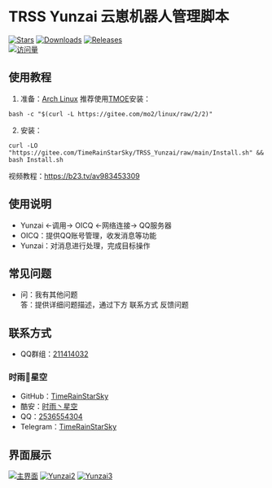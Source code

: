 # TRSS Yunzai 云崽机器人管理脚本
[![Stars](https://img.shields.io/github/stars/TimeRainStarSky/TRSS_Yunzai?color=yellow&label=收藏)](https://github.com/TimeRainStarSky/TRSS_Yunzai/stargazers)
[![Downloads](https://img.shields.io/github/downloads/TimeRainStarSky/TRSS_Yunzai/total?color=blue&label=下载)](https://gitee.com/TimeRainStarSky/TRSS_Yunzai/raw/main/Install.sh)
[![Releases](https://img.shields.io/github/v/release/TimeRainStarSky/TRSS_Yunzai?color=green&label=发布版本)](https://github.com/TimeRainStarSky/TRSS_Yunzai/releases/latest)  
[![访问量](https://profile-counter.glitch.me/TimeRainStarSky-TRSS_Yunzai/count.svg)](https://timerainstarsky.github.io/TRSS_Yunzai)

## 使用教程
1. 准备：[Arch Linux](https://releases.ubuntu.com/18.04) 推荐使用[TMOE](https://gitee.com/mo2/linux)安装：
```
bash -c "$(curl -L https://gitee.com/mo2/linux/raw/2/2)"
```

2. 安装：
```
curl -LO "https://gitee.com/TimeRainStarSky/TRSS_Yunzai/raw/main/Install.sh" && bash Install.sh
```
视频教程：https://b23.tv/av983453309

## 使用说明
- Yunzai <-调用-> OICQ <-网络连接-> QQ服务器
- OICQ：提供QQ账号管理，收发消息等功能
- Yunzai：对消息进行处理，完成目标操作

## 常见问题
- 问：我有其他问题  
答：提供详细问题描述，通过下方 联系方式 反馈问题

## 联系方式
- QQ群组：[211414032](https://jq.qq.com/?k=QU1xGLEB)
### 时雨🌌星空
- GitHub：[TimeRainStarSky](https://github.com/TimeRainStarSky)
- 酷安：[时雨丶星空](http://www.coolapk.com/u/2650948)
- QQ：[2536554304](https://qm.qq.com/cgi-bin/qm/qr?k=x8LtlP8vwZs7qLwmsbCsyLoAHy7Et1Pj)
- Telegram：[TimeRainStarSky](https://t.me/TimeRainStarSky)

## 界面展示
[![主界面](https://cdn.jsdelivr.net/gh/TimeRainStarSky/TRSS_Yunzai@main/Picture/Main.png)](https://github.com/TimeRainStarSky/TRSS_Yunzai)
[![Yunzai2](https://cdn.jsdelivr.net/gh/TimeRainStarSky/TRSS_Yunzai@main/Picture/Yunzai2.png)](https://github.com/TimeRainStarSky/Yunzai-Bot-2)
[![Yunzai3](https://cdn.jsdelivr.net/gh/TimeRainStarSky/TRSS_Yunzai@main/Picture/Yunzai3.png)](https://github.com/Le-niao/Yunzai-Bot)